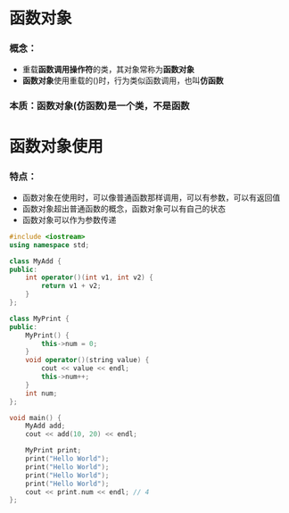 # 函数对象
### 概念：
* 重载**函数调用操作符**的类，其对象常称为**函数对象**
* **函数对象**使用重载的()时，行为类似函数调用，也叫**仿函数**

### 本质：函数对象(仿函数)是一个类，不是函数

# 函数对象使用
### 特点：
* 函数对象在使用时，可以像普通函数那样调用，可以有参数，可以有返回值
* 函数对象超出普通函数的概念，函数对象可以有自己的状态
* 函数对象可以作为参数传递

```cpp
#include <iostream>
using namespace std;

class MyAdd {
public:
	int operator()(int v1, int v2) {
		return v1 + v2;
	}
};

class MyPrint {
public:
	MyPrint() {
		this->num = 0;
	}
	void operator()(string value) {
		cout << value << endl;
		this->num++;
	}
	int num;
};

void main() {
	MyAdd add;
	cout << add(10, 20) << endl;

	MyPrint print;
	print("Hello World");
	print("Hello World");
	print("Hello World");
	print("Hello World");
	cout << print.num << endl; // 4
};
```